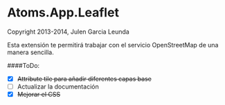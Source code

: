 # Atoms.App.Leaflet
Copyright 2013-2014, Julen Garcia Leunda

Esta extensión te permitirá trabajar con el servicio OpenStreetMap de una manera sencilla. 

####ToDo:

- [x] ~~Attribute tile para añadir diferentes capas base~~
- [ ] Actualizar la documentación
- [x] ~~Mejorar el CSS~~
